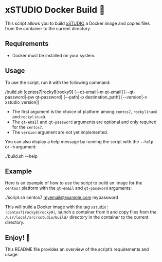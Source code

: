 # xSTUDIO Docker Build 🐳

This script allows you to build [xSTUDIO](https://github.com/AcademySoftwareFoundation/xstudio)
a Docker image and copies files from the container to the current directory.

## Requirements

- Docker must be installed on your system.

## Usage

To use the script, run it with the following command:

/build.sh [centos7|rocky8|rocky9] [--qt-email|-m qt-email] [--qt-password|-pw qt-password] [--path|-p destination_path] [--version|-v xstudio_version]]


- The first argument is the choice of platform among `centos7`, `rockylinux8` and `rockylinux9`.
- The `qt-email` and `qt-password` arguments are optional and only required for the `centos7`.
- The `version` argument are not yet implemented.

You can also display a help message by running the script with the `--help` or `-h` argument:

./build.sh --help


## Example

Here is an example of how to use the script to build an image for the `centos7` platform with the `qt-email` and `qt-password` arguments:

./script.sh centos7 myemail@example.com mypassword


This will build a Docker image with the tag `xstudio:[centos7|rocky8|rocky9]`, launch a container from it and copy files from the `/usr/local/src/xstudio/build/` directory in the container to the current directory.

## Enjoy! 🎉
This README file provides an overview of the script’s requirements and usage.